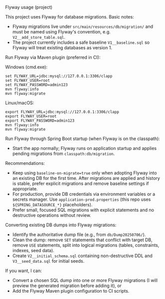 Flyway usage (project)

This project uses Flyway for database migrations. Basic notes:

- Flyway migrations live under `src/main/resources/db/migration/` and must be named using Flyway's convention, e.g. `V2__add_store_table.sql`.
- The project currently includes a safe baseline `V1__baseline.sql` so Flyway will treat existing databases as version 1.

Run Flyway via Maven plugin (preferred in CI):

Windows (cmd.exe):
```
set FLYWAY_URL=jdbc:mysql://127.0.0.1:3306/clapp
set FLYWAY_USER=root
set FLYWAY_PASSWORD=admin123
mvn flyway:info
mvn flyway:migrate
```

Linux/macOS:
```
export FLYWAY_URL=jdbc:mysql://127.0.0.1:3306/clapp
export FLYWAY_USER=root
export FLYWAY_PASSWORD=admin123
mvn flyway:info
mvn flyway:migrate
```

Run Flyway through Spring Boot startup (when Flyway is on the classpath):
- Start the app normally; Flyway runs on application startup and applies pending migrations from `classpath:db/migration`.

Recommendations:
- Keep using `baseline-on-migrate=true` only when adopting Flyway into an existing DB for the first time. After migrations are applied and history is stable, prefer explicit migrations and remove baseline settings if appropriate.
- For production, provide DB credentials via environment variables or a secrets manager. Use `application-prod.properties` (this repo uses `${SPRING_DATASOURCE_*}` placeholders).
- Prefer small, focused SQL migrations with explicit statements and no destructive operations without review.

Converting existing DB dumps into Flyway migrations:
- Identify the authoritative dump file (e.g., from `db/Dump20250706/`).
- Clean the dump: remove `SET` statements that conflict with target DB, remove `USE` statements, split into logical migrations (tables, constraints, indexes, seed data).
- Create `V2__initial_schema.sql` containing non-destructive DDL and `V3__seed_data.sql` for initial seeds.

If you want, I can:
- Convert a chosen SQL dump into one or more Flyway migrations (I will preview the generated migration before adding it), or
- Add the Flyway Maven plugin configuration to CI scripts.

